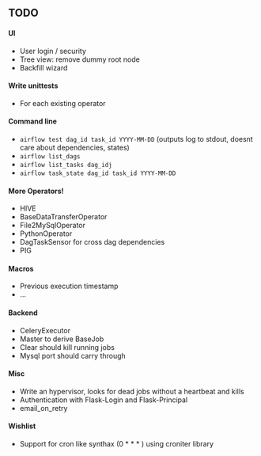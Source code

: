 TODO
-----
#### UI
* User login / security
* Tree view: remove dummy root node
* Backfill wizard

#### Write unittests
* For each existing operator

#### Command line
* `airflow test dag_id task_id YYYY-MM-DD` (outputs log to stdout, doesnt care about dependencies, states)
* `airflow list_dags`
* `airflow list_tasks dag_idj`
* `airflow task_state dag_id task_id YYYY-MM-DD`

#### More Operators!
* HIVE
* BaseDataTransferOperator
* File2MySqlOperator
* PythonOperator
* DagTaskSensor for cross dag dependencies
* PIG

#### Macros
* Previous execution timestamp
* ...

#### Backend
* CeleryExecutor
* Master to derive BaseJob
* Clear should kill running jobs
* Mysql port should carry through

#### Misc
* Write an hypervisor, looks for dead jobs without a heartbeat and kills
* Authentication with Flask-Login and Flask-Principal
* email_on_retry

#### Wishlist
* Support for cron like synthax (0 * * * ) using croniter library
